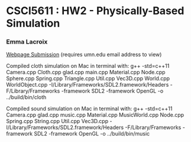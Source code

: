 # CSCI5611 : HW2 - Physically-Based Simulation
### Emma Lacroix

<a href="https://sites.google.com/umn.edu/csci5611-assignment2/final-submission">Webpage Submission</a> (requires umn.edu email address to view)

Compiled cloth simulation on Mac in terminal with: g++ -std=c++11 Camera.cpp Cloth.cpp glad.cpp main.cpp Material.cpp Node.cpp Sphere.cpp Spring.cpp Triangle.cpp Util.cpp Vec3D.cpp World.cpp WorldObject.cpp -I/Library/Frameworks/SDL2.framework/Headers -F/Library/Frameworks -framework SDL2 -framework OpenGL -o ../build/bin/cloth

Compiled sound simulation on Mac in terminal with: g++ -std=c++11 Camera.cpp glad.cpp music.cpp Material.cpp MusicWorld.cpp Node.cpp Spring.cpp String.cpp Util.cpp Vec3D.cpp -I/Library/Frameworks/SDL2.framework/Headers -F/Library/Frameworks -framework SDL2 -framework OpenGL -o ../build/bin/music